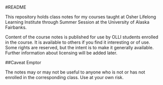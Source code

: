 #README

This repository holds class notes for my courses taught at Osher Lifelong Learning Institute through Summer Session at the University of Alaska Fairbanks. 

Content of the course notes is published for use by OLLI students enrolled in the course. It is available to others if you find it interesting or of use. Some rights are reserved, but the intent is to make it generally available. Further information about licensing will be added later.

##Caveat Emptor

The notes may or may not be useful to anyone who is not or has not enrolled in the corresponding class. Use at your own risk. 
